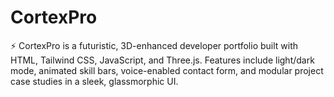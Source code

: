 # CortexPro
⚡ CortexPro is a futuristic, 3D-enhanced developer portfolio built with HTML, Tailwind CSS, JavaScript, and Three.js. Features include light/dark mode, animated skill bars, voice-enabled contact form, and modular project case studies in a sleek, glassmorphic UI.
